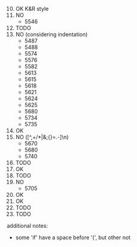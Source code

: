 
10. OK K&R style
11. NO
    * 5546
12. TODO
13. NO (considering indentation)
    * 5487
    * 5488
    * 5574
    * 5576
    * 5582
    * 5613
    * 5615
    * 5618
    * 5621
    * 5624
    * 5625
    * 5680
    * 5734
    * 5735
14. OK
15. NO ([^,+/\*|&;{}=.-]\n)
    * 5670
    * 5680
    * 5740
16. TODO
17. OK
18. TODO
19. NO
    * 5705
20. OK
21. OK
22. TODO
23. TODO 



additional notes:
* some 'if' have a space before '(', but other not
